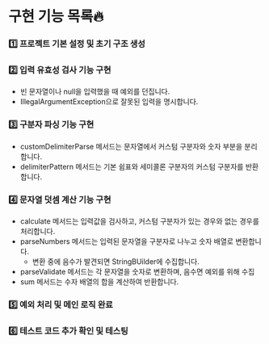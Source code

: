# 구현 기능 목록🔥

### 1️⃣ 프로젝트 기본 설정 및 초기 구조 생성

### 2️⃣ 입력 유효성 검사 기능 구현
- 빈 문자열이나 null을 입력했을 때 예외를 던집니다.
- IllegalArgumentException으로 잘못된 입력을 명시합니다.
### 3️⃣ 구분자 파싱 기능 구현
- customDelimiterParse 메서드는 문자열에서 커스텀 구분자와 숫자 부분을 분리합니다.
- delimiterPattern 메서드는 기본 쉼표와 세미콜론 구분자의 커스텀 구분자를 반환합니다.
### 4️⃣ 문자열 덧셈 계산 기능 구현
- calculate 메서드는 입력값을 검사하고, 커스텀 구분자가 있는 경우와 없는 경우를 처리합니다.
- parseNumbers 메서드는 입력된 문자열을 구분자로 나누고 숫자 배열로 변환합니다.
  - 변환 중에 음수가 발견되면 StringBUilder에 수집합니다.
- parseValidate 메서드는 각 문자열을 숫자로 변환하며, 음수면 예외를 위해 수집
- sum 메서드는 수자 배열의 합을 계산하여 반환합니다.
### 5️⃣ 예외 처리 및 메인 로직 완료

### 6️⃣ 테스트 코드 추가 확인 및 테스팅